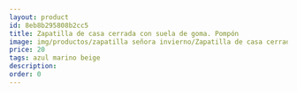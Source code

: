 ```yaml
---
layout: product
id: 8eb8b295808b2cc5
title: Zapatilla de casa cerrada con suela de goma. Pompón
image: img/productos/zapatilla señora invierno/Zapatilla de casa cerrada con suela de goma. Pompón=20=azul marino beige.webp
price: 20
tags: azul marino beige
description: 
order: 0
---
```

